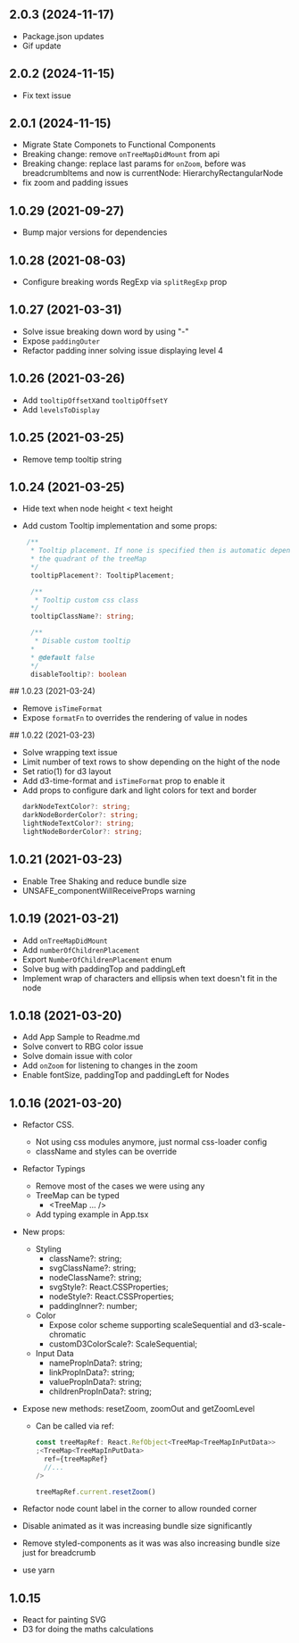 ## 2.0.3 (2024-11-17)

- Package.json updates
- Gif update

## 2.0.2 (2024-11-15)

- Fix text issue

## 2.0.1 (2024-11-15)

- Migrate State Componets to Functional Components
- Breaking change: remove `onTreeMapDidMount` from api
- Breaking change: replace last params for `onZoom`, before was breadcrumbItems and now is currentNode: HierarchyRectangularNode<TreeMapInputData>
- fix zoom and padding issues

## 1.0.29 (2021-09-27)

- Bump major versions for dependencies

## 1.0.28 (2021-08-03)

- Configure breaking words RegExp via `splitRegExp` prop

## 1.0.27 (2021-03-31)

- Solve issue breaking down word by using "-"
- Expose `paddingOuter`
- Refactor padding inner solving issue displaying level 4

## 1.0.26 (2021-03-26)

- Add `tooltipOffsetX`and `tooltipOffsetY`
- Add `levelsToDisplay`

## 1.0.25 (2021-03-25)

- Remove temp tooltip string

## 1.0.24 (2021-03-25)

- Hide text when node height < text height
- Add custom Tooltip implementation and some props:

  ```ts
   /**
    * Tooltip placement. If none is specified then is automatic depending on
    * the quadrant of the treeMap
    */
    tooltipPlacement?: TooltipPlacement;

    /**
     * Tooltip custom css class
    */
    tooltipClassName?: string;

    /**
     * Disable custom tooltip
    *
    * @default false
    */
    disableTooltip?: boolean
  ```

## 1.0.23 (2021-03-24)

- Remove `isTimeFormat`
- Expose `formatFn` to overrides the rendering of value in nodes

## 1.0.22 (2021-03-23)

- Solve wrapping text issue
- Limit number of text rows to show depending on the hight of the node
- Set ratio(1) for d3 layout
- Add d3-time-format and `isTimeFormat` prop to enable it
- Add props to configure dark and light colors for text and border
  ```ts
  darkNodeTextColor?: string;
  darkNodeBorderColor?: string;
  lightNodeTextColor?: string;
  lightNodeBorderColor?: string;
  ```

## 1.0.21 (2021-03-23)

- Enable Tree Shaking and reduce bundle size
- UNSAFE_componentWillReceiveProps warning

## 1.0.19 (2021-03-21)

- Add `onTreeMapDidMount`
- Add `numberOfChildrenPlacement`
- Export `NumberOfChildrenPlacement` enum
- Solve bug with paddingTop and paddingLeft
- Implement wrap of characters and ellipsis when text doesn't fit in the node

## 1.0.18 (2021-03-20)

- Add App Sample to Readme.md
- Solve convert to RBG color issue
- Solve domain issue with color
- Add `onZoom` for listening to changes in the zoom
- Enable fontSize, paddingTop and paddingLeft for Nodes

## 1.0.16 (2021-03-20)

- Refactor CSS.

  - Not using css modules anymore, just normal css-loader config
  - className and styles can be override

- Refactor Typings

  - Remove most of the cases we were using any
  - TreeMap can be typed
    - <TreeMap<TreeMapInPutData> ... />
  - Add typing example in App.tsx

- New props:

  - Styling
    - className?: string;
    - svgClassName?: string;
    - nodeClassName?: string;
    - svgStyle?: React.CSSProperties;
    - nodeStyle?: React.CSSProperties;
    - paddingInner?: number;
  - Color
    - Expose color scheme supporting scaleSequential and d3-scale-chromatic
    - customD3ColorScale?: ScaleSequential<string>;
  - Input Data
    - namePropInData?: string;
    - linkPropInData?: string;
    - valuePropInData?: string;
    - childrenPropInData?: string;

- Expose new methods: resetZoom, zoomOut and getZoomLevel

  - Can be called via ref:

    ```ts
    const treeMapRef: React.RefObject<TreeMap<TreeMapInPutData>>
    ;<TreeMap<TreeMapInPutData>
      ref={treeMapRef}
      //...
    />

    treeMapRef.current.resetZoom()
    ```

- Refactor node count label in the corner to allow rounded corner

- Disable animated as it was increasing bundle size significantly

- Remove styled-components as it was was also increasing bundle size just for breadcrumb

- use yarn

## 1.0.15

- React for painting SVG
- D3 for doing the maths calculations
